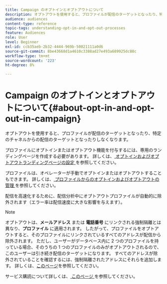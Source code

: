 ```yaml
---
title: Campaign のオプトインとオプトアウトについて
description: オプトアウトを使用すると、プロファイルが配信のターゲットとなったり、特定のチャネルからの配信のターゲットとなったりしなくなります。
audience: audiences
content-type: reference
topic-tags: understanding-opt-in-and-opt-out-processes
feature: Audiences
role: User
level: Beginner
exl-id: ccb35aeb-2b32-4444-969b-50021111a0d6
source-git-commit: 8be43668d1a4610c3388ad27e493a689925dc88c
workflow-type: tm+mt
source-wordcount: '223'
ht-degree: 8%

---
```


# Campaign のオプトインとオプトアウトについて{#about-opt-in-and-opt-out-in-campaign}

オプトアウトを使用すると、プロファイルが配信のターゲットとなったり、特定のチャネルからの配信のターゲットとなったりしなくなります。

プロファイルにオプトインまたはオプトアウト機能を付与するには、専用のランディングページを作成する必要があります。 詳しくは、[ オプトインおよびオプトアウトランディングページの設定 ](../../audiences/using/managing-opt-in-and-opt-out-in-campaign.md#setting-up-opt-in-and-opt-out-landing-pages) を参照してください。

プロファイルは、オペレーターが手動でオプトインまたはオプトアウトすることもできます。 詳しくは、[ プロファイルからのオプトインおよびオプトアウトの管理 ](../../audiences/using/managing-opt-in-and-opt-out-in-campaign.md#managing-opt-in-and-opt-out-from-a-profile) を参照してください。

配信を高速化するために、配信分析中にオプトアウトプロファイルが自動的に除外されます（エラー率は配信速度に大きな影響を与えます）。

>[!NOTE]
>
>オプトアウトは、**メールアドレス** または **電話番号** にリンクされる強制隔離とは異なり、**プロファイル** に適用されます。 したがって、プロファイルをオプトアウトすると、そのプロファイルにリンクされているすべてのアドレスが配信から除外されます。 ただし、ユーザーがデータベース内に 2 つのプロファイルを持っている場合、そのうちの 1 つのプロファイルのみがオプトアウトされるので、このユーザーは引き続き配信のターゲットになります。 すべてのアドレスが除外されていることを確認するには、強制隔離されたアドレスにそれらを追加します。 詳しくは、[このページ](../../sending/using/understanding-quarantine-management.md#identifying-quarantined-addresses-for-the-entire-platform)を参照してください。

サービス購読について詳しくは、[ このページ ](../../audiences/using/about-subscriptions.md) を参照してください。

